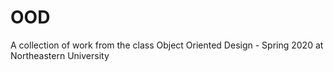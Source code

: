 # OOD
A collection of work from the class Object Oriented Design - Spring 2020 at Northeastern University

